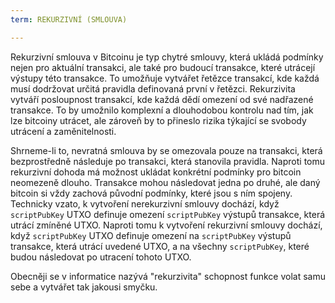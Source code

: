 ```yaml
---
term: REKURZIVNÍ (SMLOUVA)

---
```

Rekurzivní smlouva v Bitcoinu je typ chytré smlouvy, která ukládá podmínky nejen pro aktuální transakci, ale také pro budoucí transakce, které utrácejí výstupy této transakce. To umožňuje vytvářet řetězce transakcí, kde každá musí dodržovat určitá pravidla definovaná první v řetězci. Rekurzivita vytváří posloupnost transakcí, kde každá dědí omezení od své nadřazené transakce. To by umožnilo komplexní a dlouhodobou kontrolu nad tím, jak lze bitcoiny utrácet, ale zároveň by to přineslo rizika týkající se svobody utrácení a zaměnitelnosti.

Shrneme-li to, nevratná smlouva by se omezovala pouze na transakci, která bezprostředně následuje po transakci, která stanovila pravidla. Naproti tomu rekurzivní dohoda má možnost ukládat konkrétní podmínky pro bitcoin neomezeně dlouho. Transakce mohou následovat jedna po druhé, ale daný bitcoin si vždy zachová původní podmínky, které jsou s ním spojeny. Technicky vzato, k vytvoření nerekurzivní smlouvy dochází, když `scriptPubKey` UTXO definuje omezení `scriptPubKey` výstupů transakce, která utrácí zmíněné UTXO. Naproti tomu k vytvoření rekurzivní smlouvy dochází, když `scriptPubKey` UTXO definuje omezení na `scriptPubKey` výstupů transakce, která utrácí uvedené UTXO, a na všechny `scriptPubKey`, které budou následovat po utracení tohoto UTXO.

Obecněji se v informatice nazývá "rekurzivita" schopnost funkce volat samu sebe a vytvářet tak jakousi smyčku.
